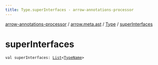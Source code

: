 ```yaml
---
title: Type.superInterfaces - arrow-annotations-processor
---
```


[arrow-annotations-processor](../../index.html) / [arrow.meta.ast](../index.html) / [Type](index.html) / [superInterfaces](./super-interfaces.html)

# superInterfaces

`val superInterfaces: `[`List`](https://kotlinlang.org/api/latest/jvm/stdlib/kotlin.collections/-list/index.html)`<`[`TypeName`](../-type-name/index.html)`>`